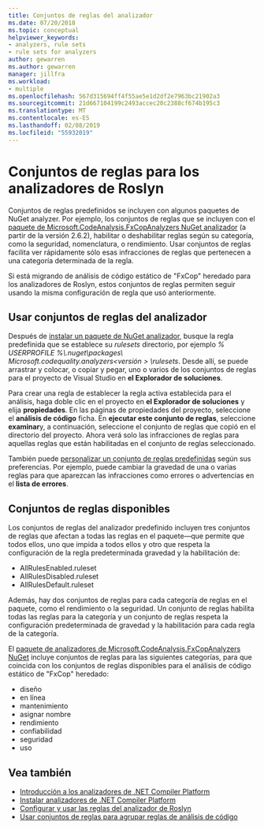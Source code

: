 ```yaml
---
title: Conjuntos de reglas del analizador
ms.date: 07/20/2018
ms.topic: conceptual
helpviewer_keywords:
- analyzers, rule sets
- rule sets for analyzers
author: gewarren
ms.author: gewarren
manager: jillfra
ms.workload:
- multiple
ms.openlocfilehash: 567d315694ff4f55ae5e1d2df2e7963bc21902a3
ms.sourcegitcommit: 21d667104199c2493accec20c2388cf674b195c3
ms.translationtype: MT
ms.contentlocale: es-ES
ms.lasthandoff: 02/08/2019
ms.locfileid: "55932019"
---
```

# <a name="rule-sets-for-roslyn-analyzers"></a>Conjuntos de reglas para los analizadores de Roslyn

Conjuntos de reglas predefinidos se incluyen con algunos paquetes de NuGet analyzer. Por ejemplo, los conjuntos de reglas que se incluyen con el [paquete de Microsoft.CodeAnalysis.FxCopAnalyzers NuGet analizador](https://www.nuget.org/packages/Microsoft.CodeAnalysis.FxCopAnalyzers/) (a partir de la versión 2.6.2), habilitar o deshabilitar reglas según su categoría, como la seguridad, nomenclatura, o rendimiento. Usar conjuntos de reglas facilita ver rápidamente sólo esas infracciones de reglas que pertenecen a una categoría determinada de la regla.

Si está migrando de análisis de código estático de "FxCop" heredado para los analizadores de Roslyn, estos conjuntos de reglas permiten seguir usando la misma configuración de regla que usó anteriormente.

## <a name="use-analyzer-rule-sets"></a>Usar conjuntos de reglas del analizador

Después de [instalar un paquete de NuGet analizador](install-roslyn-analyzers.md), busque la regla predefinida que se establece su *rulesets* directorio, por ejemplo *% USERPROFILE %\\.nuget\packages\ Microsoft.codequality.analyzers\<versión > \rulesets*. Desde allí, se puede arrastrar y colocar, o copiar y pegar, uno o varios de los conjuntos de reglas para el proyecto de Visual Studio en **el Explorador de soluciones**.

Para crear una regla de establecer la regla activa establecida para el análisis, haga doble clic en el proyecto en **el Explorador de soluciones** y elija **propiedades**. En las páginas de propiedades del proyecto, seleccione el **análisis de código** ficha. En **ejecutar este conjunto de reglas**, seleccione **examinar**y, a continuación, seleccione el conjunto de reglas que copió en el directorio del proyecto. Ahora verá solo las infracciones de reglas para aquellas reglas que están habilitadas en el conjunto de reglas seleccionado.

También puede [personalizar un conjunto de reglas predefinidas](how-to-create-a-custom-rule-set.md#create-a-custom-rule-set) según sus preferencias. Por ejemplo, puede cambiar la gravedad de una o varias reglas para que aparezcan las infracciones como errores o advertencias en el **lista de errores**.

## <a name="available-rule-sets"></a>Conjuntos de reglas disponibles

Los conjuntos de reglas del analizador predefinido incluyen tres conjuntos de reglas que afectan a todas las reglas en el paquete&mdash;que permite que todos ellos, uno que impida a todos ellos y otro que respeta la configuración de la regla predeterminada gravedad y la habilitación de:

- AllRulesEnabled.ruleset
- AllRulesDisabled.ruleset
- AllRulesDefault.ruleset

Además, hay dos conjuntos de reglas para cada categoría de reglas en el paquete, como el rendimiento o la seguridad. Un conjunto de reglas habilita todas las reglas para la categoría y un conjunto de reglas respeta la configuración predeterminada de gravedad y la habilitación para cada regla de la categoría.

 El [paquete de analizadores de Microsoft.CodeAnalysis.FxCopAnalyzers NuGet](https://www.nuget.org/packages/Microsoft.CodeAnalysis.FxCopAnalyzers/) incluye conjuntos de reglas para las siguientes categorías, para que coincida con los conjuntos de reglas disponibles para el análisis de código estático de "FxCop" heredado:

- diseño
- en línea
- mantenimiento
- asignar nombre
- rendimiento
- confiabilidad
- seguridad
- uso

## <a name="see-also"></a>Vea también

- [Introducción a los analizadores de .NET Compiler Platform](roslyn-analyzers-overview.md)
- [Instalar analizadores de .NET Compiler Platform](install-roslyn-analyzers.md)
- [Configurar y usar las reglas del analizador de Roslyn](use-roslyn-analyzers.md)
- [Usar conjuntos de reglas para agrupar reglas de análisis de código](using-rule-sets-to-group-code-analysis-rules.md)